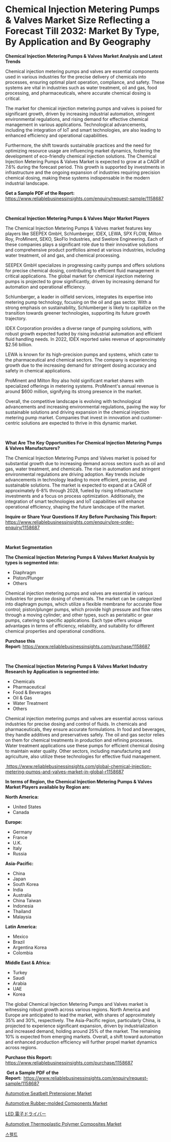 <p><h1>Chemical Injection Metering Pumps & Valves Market Size Reflecting a Forecast Till 2032: Market By Type, By Application and By Geography</h1></p><p><strong>Chemical Injection Metering Pumps & Valves Market Analysis and Latest Trends</strong></p>
<p><p>Chemical injection metering pumps and valves are essential components used in various industries for the precise delivery of chemicals into processes, ensuring optimal plant operation, compliance, and safety. These systems are vital in industries such as water treatment, oil and gas, food processing, and pharmaceuticals, where accurate chemical dosing is critical.</p><p>The market for chemical injection metering pumps and valves is poised for significant growth, driven by increasing industrial automation, stringent environmental regulations, and rising demand for effective chemical management in various applications. Technological advancements, including the integration of IoT and smart technologies, are also leading to enhanced efficiency and operational capabilities.</p><p>Furthermore, the shift towards sustainable practices and the need for optimizing resource usage are influencing market dynamics, fostering the development of eco-friendly chemical injection solutions. The Chemical Injection Metering Pumps & Valves Market is expected to grow at a CAGR of 7.6% during the forecast period. This growth is supported by investments in infrastructure and the ongoing expansion of industries requiring precision chemical dosing, making these systems indispensable in the modern industrial landscape.</p></p>
<p><strong>Get a Sample PDF of the Report:&nbsp;</strong> <a href="https://www.reliablebusinessinsights.com/enquiry/request-sample/1158687?utm_campaign=39&utm_medium=2&utm_source=Github&utm_content=ia&utm_term=22032025&utm_id=chemical-injection-metering-pumps-valves">https://www.reliablebusinessinsights.com/enquiry/request-sample/1158687</a></p>
<p>&nbsp;</p>
<p><strong>Chemical Injection Metering Pumps & Valves Major Market Players</strong></p>
<p><p>The Chemical Injection Metering Pumps & Valves market features key players like SEEPEX GmbH, Schlumberger, IDEX, LEWA, SPX FLOW, Milton Roy, ProMinent, SEKO, SkoFlo Industries, and Swelore Engineering. Each of these companies plays a significant role due to their innovative solutions and comprehensive product portfolios aimed at various industries, including water treatment, oil and gas, and chemical processing.</p><p>SEEPEX GmbH specializes in progressing cavity pumps and offers solutions for precise chemical dosing, contributing to efficient fluid management in critical applications. The global market for chemical injection metering pumps is projected to grow significantly, driven by increasing demand for automation and operational efficiency.</p><p>Schlumberger, a leader in oilfield services, integrates its expertise into metering pump technology, focusing on the oil and gas sector. With a strong emphasis on sustainability, Schlumberger is likely to capitalize on the transition towards greener technologies, supporting its future growth trajectory.</p><p>IDEX Corporation provides a diverse range of pumping solutions, with robust growth expected fueled by rising industrial automation and efficient fluid handling needs. In 2022, IDEX reported sales revenue of approximately $2.56 billion.</p><p>LEWA is known for its high-precision pumps and systems, which cater to the pharmaceutical and chemical sectors. The company is experiencing growth due to the increasing demand for stringent dosing accuracy and safety in chemical applications.</p><p>ProMinent and Milton Roy also hold significant market shares with specialized offerings in metering systems. ProMinent's annual revenue is around $600 million, signifying its strong presence in the market.</p><p>Overall, the competitive landscape is evolving with technological advancements and increasing environmental regulations, paving the way for sustainable solutions and driving expansion in the chemical injection metering pump market. Companies that invest in innovation and customer-centric solutions are expected to thrive in this dynamic market.</p></p>
<p>&nbsp;</p>
<p><strong>What Are The Key Opportunities For Chemical Injection Metering Pumps & Valves Manufacturers?</strong></p>
<p><p>The Chemical Injection Metering Pumps and Valves market is poised for substantial growth due to increasing demand across sectors such as oil and gas, water treatment, and chemicals. The rise in automation and stringent environmental regulations are driving adoption. Key trends include advancements in technology leading to more efficient, precise, and sustainable solutions. The market is expected to expand at a CAGR of approximately 6-8% through 2028, fueled by rising infrastructure investments and a focus on process optimization. Additionally, the integration of smart technologies and IoT capabilities will enhance operational efficiency, shaping the future landscape of the market.</p></p>
<p><strong>Inquire or Share Your Questions If Any Before Purchasing This Report:</strong> <a href="https://www.reliablebusinessinsights.com/enquiry/pre-order-enquiry/1158687?utm_campaign=39&utm_medium=2&utm_source=Github&utm_content=ia&utm_term=22032025&utm_id=chemical-injection-metering-pumps-valves">https://www.reliablebusinessinsights.com/enquiry/pre-order-enquiry/1158687</a></p>
<p>&nbsp;</p>
<p><strong>Market Segmentation</strong></p>
<p><strong>The Chemical Injection Metering Pumps & Valves Market Analysis by types is segmented into:</strong></p>
<p><ul><li>Diaphragm</li><li>Piston/Plunger</li><li>Others</li></ul></p>
<p><p>Chemical injection metering pumps and valves are essential in various industries for precise dosing of chemicals. The market can be categorized into diaphragm pumps, which utilize a flexible membrane for accurate flow control; piston/plunger pumps, which provide high pressure and flow rates through a moving cylinder; and other types, such as peristaltic or gear pumps, catering to specific applications. Each type offers unique advantages in terms of efficiency, reliability, and suitability for different chemical properties and operational conditions.</p></p>
<p><strong>Purchase this Report:&nbsp;</strong><a href="https://www.reliablebusinessinsights.com/purchase/1158687?utm_campaign=39&utm_medium=2&utm_source=Github&utm_content=ia&utm_term=22032025&utm_id=chemical-injection-metering-pumps-valves">https://www.reliablebusinessinsights.com/purchase/1158687</a></p>
<p>&nbsp;</p>
<p><strong>The Chemical Injection Metering Pumps & Valves Market Industry Research by Application is segmented into:</strong></p>
<p><ul><li>Chemicals</li><li>Pharmaceutical</li><li>Food & Beverages</li><li>Oil & Gas</li><li>Water Treatment</li><li>Others</li></ul></p>
<p><p>Chemical injection metering pumps and valves are essential across various industries for precise dosing and control of fluids. In chemicals and pharmaceuticals, they ensure accurate formulations. In food and beverages, they handle additives and preservatives safely. The oil and gas sector relies on them for chemical treatments in production and refining processes. Water treatment applications use these pumps for efficient chemical dosing to maintain water quality. Other sectors, including manufacturing and agriculture, also utilize these technologies for effective fluid management.</p></p>
<p><a href="https://www.reliablebusinessinsights.com/global-chemical-injection-metering-pumps-and-valves-market-in-global-r1158687?utm_campaign=39&utm_medium=2&utm_source=Github&utm_content=ia&utm_term=22032025&utm_id=chemical-injection-metering-pumps-valves">&nbsp;https://www.reliablebusinessinsights.com/global-chemical-injection-metering-pumps-and-valves-market-in-global-r1158687</a></p>
<p><strong>In terms of Region, the Chemical Injection Metering Pumps & Valves Market Players available by Region are:</strong></p>
<p>
    <p> <strong> North America: </strong>
        <ul>
            <li>United States</li>
            <li>Canada</li>
        </ul>
        </p> 
    <p> <strong> Europe: </strong>
        <ul>
            <li>Germany</li>
            <li>France</li>
            <li>U.K.</li>
            <li>Italy</li>
            <li>Russia</li>
        </ul>
        </p> 
    <p> <strong> Asia-Pacific: </strong>
        <ul>
            <li>China</li>
            <li>Japan</li>
            <li>South Korea</li>
            <li>India</li>
            <li>Australia</li>
            <li>China Taiwan</li>
            <li>Indonesia</li>
            <li>Thailand</li>
            <li>Malaysia</li>
        </ul>
        </p> 
    <p> <strong> Latin America: </strong>
        <ul>
            <li>Mexico</li>
            <li>Brazil</li>
            <li>Argentina Korea</li>
            <li>Colombia</li>
        </ul>
        </p> 
    <p> <strong> Middle East & Africa: </strong>
        <ul>
            <li>Turkey</li>
            <li>Saudi</li>
            <li>Arabia</li>
            <li>UAE</li>
            <li>Korea</li>
        </ul>
    </p>
    </p>
<p><p>The global Chemical Injection Metering Pumps and Valves market is witnessing robust growth across various regions. North America and Europe are anticipated to lead the market, with shares of approximately 35% and 30%, respectively. The Asia-Pacific region, particularly China, is projected to experience significant expansion, driven by industrialization and increased demand, holding around 25% of the market. The remaining 10% is expected from emerging markets. Overall, a shift toward automation and enhanced production efficiency will further propel market dynamics across regions.</p></p>
<p><strong>Purchase this Report: </strong><a href="https://www.reliablebusinessinsights.com/purchase/1158687?utm_campaign=39&utm_medium=2&utm_source=Github&utm_content=ia&utm_term=22032025&utm_id=chemical-injection-metering-pumps-valves">https://www.reliablebusinessinsights.com/purchase/1158687</a></p>
<p>&nbsp;<strong>Get a Sample PDF of the Report:&nbsp;&nbsp;</strong><a href="https://www.reliablebusinessinsights.com/enquiry/request-sample/1158687?utm_campaign=39&utm_medium=2&utm_source=Github&utm_content=ia&utm_term=22032025&utm_id=chemical-injection-metering-pumps-valves">https://www.reliablebusinessinsights.com/enquiry/request-sample/1158687</a></p>
<p><strong></strong></p>
<p><p><a href="https://github.com/gummaarmel83/Market-Research-Report-List-1/blob/main/automotive-seatbelt-pretensioner-market.md?utm_campaign=39&utm_medium=2&utm_source=Github&utm_content=ia&utm_term=22032025&utm_id=chemical-injection-metering-pumps-valves">Automotive Seatbelt Pretensioner Market</a></p><p><a href="https://github.com/widlerumland/Market-Research-Report-List-1/blob/main/automotive-rubber-molded-components-market.md?utm_campaign=39&utm_medium=2&utm_source=Github&utm_content=ia&utm_term=22032025&utm_id=chemical-injection-metering-pumps-valves">Automotive Rubber-molded Components Market</a></p><p><a href="https://github.com/mohamedbakry57/Market-Research-Report-List-7/blob/main/399243247936.md?utm_campaign=39&utm_medium=2&utm_source=Github&utm_content=ia&utm_term=22032025&utm_id=chemical-injection-metering-pumps-valves">LED 電子ドライバー</a></p><p><a href="https://github.com/akitamegge65/Market-Research-Report-List-1/blob/main/automotive-thermoplastic-polymer-composites-market.md?utm_campaign=39&utm_medium=2&utm_source=Github&utm_content=ia&utm_term=22032025&utm_id=chemical-injection-metering-pumps-valves">Automotive Thermoplastic Polymer Composites Market</a></p><p><a href="https://github.com/laholand/Market-Research-Report-List-7/blob/main/452752848210.md?utm_campaign=39&utm_medium=2&utm_source=Github&utm_content=ia&utm_term=22032025&utm_id=chemical-injection-metering-pumps-valves">스펠트</a></p></p>